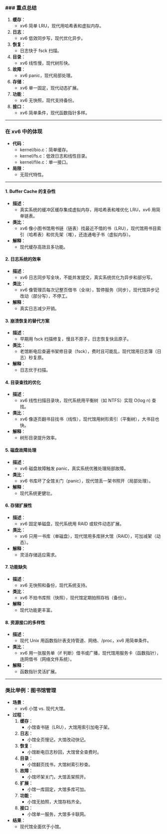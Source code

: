 ### ### 重点总结

1. **缓存**：
    - xv6 简单 LRU，现代用哈希表和虚拟内存。
2. **日志**：
    - xv6 低效同步写，现代优化异步。
3. **恢复**：
    - 日志快于 fsck 扫描。
4. **目录**：
    - xv6 线性慢，现代树形快。
5. **故障**：
    - xv6 panic，现代局部处理。
6. **存储**：
    - xv6 单一固定，现代动态扩展。
7. **功能**：
    - xv6 无快照，现代支持备份。
8. **接口**：
    - xv6 简单条件，现代函数指针多样。

---

### 在 xv6 中的体现

- **代码**：
    - kernel/bio.c：简单缓存。
    - kernel/fs.c：低效日志和线性目录。
    - kernel/file.c：单一接口。
- **局限**：
    - 无现代特性。
---

#### 1. **Buffer Cache 的复杂性**

- **描述**：
    - 真实系统的缓冲区缓存集成虚拟内存，用哈希表和堆优化 LRU，xv6 用简单链表。
- **类比**：
    - xv6 像小图书馆用书链（链表）找最近不借的书（LRU），现代馆用书目索引（哈希表）和优先架（堆），还连通电子书（虚拟内存）。
- **解释**：
    - 现代缓存高效且多功能。

#### 2. **日志系统的效率**

- **描述**：
    - xv6 日志同步写全块，不能并发提交，真实系统优化为异步和部分写。
- **类比**：
    - xv6 像管理员每次记整页借书（全块），暂停服务（同步），现代馆异步记改动（部分写），不停工。
- **解释**：
    - 真实日志减少开销。

#### 3. **崩溃恢复的替代方案**

- **描述**：
    - 早期用 fsck 扫描修复，慢且不原子，日志恢复快且原子。
- **类比**：
    - 老馆断电后查遍书架修目录（fsck），费时且可能乱，现代馆用日志簿（日志）秒复原。
- **解释**：
    - 日志优于扫描。

#### 4. **目录查找的优化**

- **描述**：
    - xv6 线性扫描目录块，现代系统用平衡树（如 NTFS）实现 O(log n) 查找。
- **类比**：
    - xv6 像逐页翻书目找书（线性），现代馆用树形索引（平衡树），大书目也快。
- **解释**：
    - 树形目录提升效率。

#### 5. **磁盘故障处理**

- **描述**：
    - xv6 磁盘故障触发 panic，真实系统优雅处理局部故障。
- **类比**：
    - xv6 书库坏了全馆关门（panic），现代馆丢一架书照开（局部处理）。
- **解释**：
    - 现代系统更健壮。

#### 6. **存储扩展性**

- **描述**：
    - xv6 固定单磁盘，现代系统用 RAID 或软件动态扩展。
- **类比**：
    - xv6 只用一书库（单磁盘），现代馆用多库拼大馆（RAID），可加减架（动态）。
- **解释**：
    - 灵活存储适应需求。

#### 7. **功能缺失**

- **描述**：
    - xv6 无快照和备份，现代系统支持。
- **类比**：
    - xv6 不拍书库照（快照），现代馆定期拍照存档（备份）。
- **解释**：
    - 现代功能更丰富。

#### 8. **资源接口的多样性**

- **描述**：
    - 现代 Unix 用函数指针表支持管道、网络、/proc，xv6 用简单条件。
- **类比**：
    - xv6 用一张服务单（if 判断）借书或广播，现代馆用服务卡（函数指针），连网借书（网络文件系统）。
- **解释**：
    - 函数指针灵活扩展。

---

### 类比举例：图书馆管理

- **场景**：
    - xv6 小馆 vs. 现代大馆。
- **过程**：
    1. **缓存**：
        - 小馆查书链（LRU），大馆用索引加电子架。
    2. **日志**：
        - 小馆全页慢记，大馆改动快记。
    3. **恢复**：
        - 小馆断电日志秒回，大馆曾全查费时。
    4. **目录**：
        - 小馆翻页找书，大馆树索引秒查。
    5. **故障**：
        - 小馆坏架关门，大馆丢架照开。
    6. **扩展**：
        - 小馆一库固定，大馆多库可加。
    7. **功能**：
        - 小馆无拍照，大馆存档齐全。
    8. **接口**：
        - 小馆单一服务，大馆多卡联网。
- **结果**：
    - 现代馆全面优于小馆。



